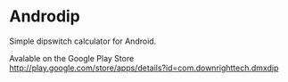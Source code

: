 Androdip
========
Simple dipswitch calculator for Android.

Avalable on the Google Play Store http://play.google.com/store/apps/details?id=com.downrighttech.dmxdip
